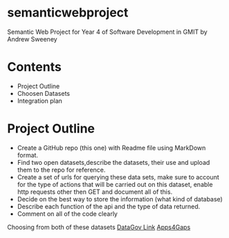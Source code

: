 # semanticwebproject
Semantic Web Project for Year 4 of Software Development in GMIT by Andrew Sweeney

# Contents
* Project Outline
* Choosen Datasets
* Integration plan

# Project Outline

* Create a GitHub repo (this one) with Readme file using MarkDown format. 
* Find two open datasets,describe the datasets, their use and upload them to the repo for reference.
* Create a set of urls for querying these data sets, make sure to account for the type of actions that will be carried out on this dataset, enable http requests other then GET and document all of this.
* Decide on the best way to store the information (what kind of database)
* Describe each function of the api and the type of data returned.
* Comment on all of the code clearly

Choosing from both of these datasets 
[DataGov Link](https://data.gov.ie/data)
[Apps4Gaps](http://apps4gaps.ie/)





